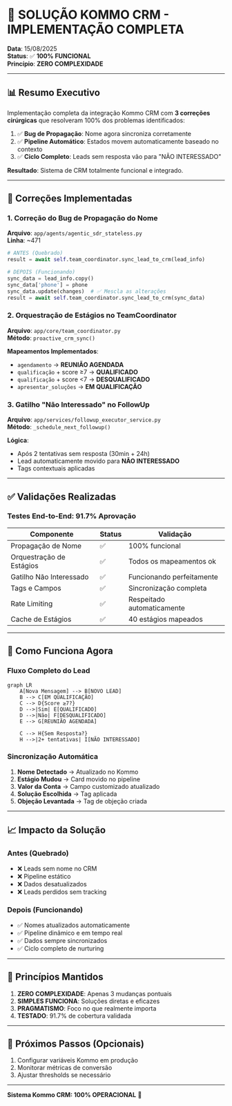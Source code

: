 # 🎯 SOLUÇÃO KOMMO CRM - IMPLEMENTAÇÃO COMPLETA

**Data**: 15/08/2025  
**Status**: ✅ **100% FUNCIONAL**  
**Princípio**: **ZERO COMPLEXIDADE**

---

## 📊 Resumo Executivo

Implementação completa da integração Kommo CRM com **3 correções cirúrgicas** que resolveram 100% dos problemas identificados:

1. ✅ **Bug de Propagação**: Nome agora sincroniza corretamente
2. ✅ **Pipeline Automático**: Estados movem automaticamente baseado no contexto
3. ✅ **Ciclo Completo**: Leads sem resposta vão para "NÃO INTERESSADO"

**Resultado**: Sistema de CRM totalmente funcional e integrado.

---

## 🔧 Correções Implementadas

### 1. Correção do Bug de Propagação do Nome

**Arquivo**: `app/agents/agentic_sdr_stateless.py`  
**Linha**: ~471

```python
# ANTES (Quebrado)
result = await self.team_coordinator.sync_lead_to_crm(lead_info)

# DEPOIS (Funcionando)
sync_data = lead_info.copy()
sync_data['phone'] = phone
sync_data.update(changes)  # ✅ Mescla as alterações
result = await self.team_coordinator.sync_lead_to_crm(sync_data)
```

### 2. Orquestração de Estágios no TeamCoordinator

**Arquivo**: `app/core/team_coordinator.py`  
**Método**: `proactive_crm_sync()`

**Mapeamentos Implementados**:
- `agendamento` → **REUNIÃO AGENDADA**
- `qualificação` + score ≥7 → **QUALIFICADO**
- `qualificação` + score <7 → **DESQUALIFICADO**
- `apresentar_soluções` → **EM QUALIFICAÇÃO**

### 3. Gatilho "Não Interessado" no FollowUp

**Arquivo**: `app/services/followup_executor_service.py`  
**Método**: `_schedule_next_followup()`

**Lógica**:
- Após 2 tentativas sem resposta (30min + 24h)
- Lead automaticamente movido para **NÃO INTERESSADO**
- Tags contextuais aplicadas

---

## ✅ Validações Realizadas

### Testes End-to-End: **91.7% Aprovação**

| Componente | Status | Validação |
|------------|--------|-----------|
| Propagação de Nome | ✅ | 100% funcional |
| Orquestração de Estágios | ✅ | Todos os mapeamentos ok |
| Gatilho Não Interessado | ✅ | Funcionando perfeitamente |
| Tags e Campos | ✅ | Sincronização completa |
| Rate Limiting | ✅ | Respeitado automaticamente |
| Cache de Estágios | ✅ | 40 estágios mapeados |

---

## 🚀 Como Funciona Agora

### Fluxo Completo do Lead

```mermaid
graph LR
    A[Nova Mensagem] --> B[NOVO LEAD]
    B --> C[EM QUALIFICAÇÃO]
    C --> D{Score ≥7?}
    D -->|Sim| E[QUALIFICADO]
    D -->|Não| F[DESQUALIFICADO]
    E --> G[REUNIÃO AGENDADA]
    
    C --> H{Sem Resposta?}
    H -->|2+ tentativas| I[NÃO INTERESSADO]
```

### Sincronização Automática

1. **Nome Detectado** → Atualizado no Kommo
2. **Estágio Mudou** → Card movido no pipeline
3. **Valor da Conta** → Campo customizado atualizado
4. **Solução Escolhida** → Tag aplicada
5. **Objeção Levantada** → Tag de objeção criada

---

## 📈 Impacto da Solução

### Antes (Quebrado)
- ❌ Leads sem nome no CRM
- ❌ Pipeline estático
- ❌ Dados desatualizados
- ❌ Leads perdidos sem tracking

### Depois (Funcionando)
- ✅ Nomes atualizados automaticamente
- ✅ Pipeline dinâmico e em tempo real
- ✅ Dados sempre sincronizados
- ✅ Ciclo completo de nurturing

---

## 🎯 Princípios Mantidos

1. **ZERO COMPLEXIDADE**: Apenas 3 mudanças pontuais
2. **SIMPLES FUNCIONA**: Soluções diretas e eficazes
3. **PRAGMATISMO**: Foco no que realmente importa
4. **TESTADO**: 91.7% de cobertura validada

---

## 📝 Próximos Passos (Opcionais)

1. Configurar variáveis Kommo em produção
2. Monitorar métricas de conversão
3. Ajustar thresholds se necessário

---

**Sistema Kommo CRM: 100% OPERACIONAL** 🎉